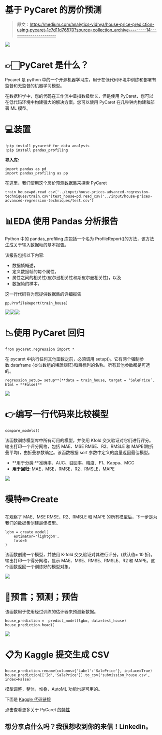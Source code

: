 # 基于 PyCaret 的房价预测

> 原文：<https://medium.com/analytics-vidhya/house-price-prediction-using-pycaret-1c7d11d76570?source=collection_archive---------14----------------------->

![](img/abf1d147223f6f2dbe348110c9d78a83.png)

# 👉🏻PyCaret 是什么？

Pycaret 是 python 中的一个开源机器学习库，用于在低代码环境中训练和部署有监督和无监督的机器学习模型。

在数据科学中，您的代码在工作流中呈指数级增长，但是使用 PyCaret，您可以在低代码环境中构建强大的解决方案。您可以使用 PyCaret 在几秒钟内构建和部署 ML 模型。

# 💻装置

```
!pip install pycaret# for data analysis
!pip install pandas_profiling
```

**导入库:**

```
import pandas as pd 
import pandas_profiling as pp
```

在这里，我们使用这个房价预测[数据集](https://www.kaggle.com/c/house-prices-advanced-regression-techniques/data?select=train.csv)来探索 PyCaret

```
train_house=pd.read_csv('../input/house-prices-advanced-regression-techniques/train.csv')test_house=pd.read_csv('../input/house-prices-advanced-regression-techniques/test.csv')
```

# 📊EDA 使用 Pandas 分析报告

Python 中的 pandas_profiling 库包括一个名为 ProfileReport()的方法，该方法生成关于输入数据帧的基本报告。

该报告包括以下内容:

*   数据帧概述，
*   定义数据帧的每个属性，
*   属性之间的相关性(皮尔逊相关性和斯皮尔曼相关性)，以及
*   数据帧的样本。

这一行代码将为您提供数据集的详细报告

```
pp.ProfileReport(train_house)
```

![](img/91a606560f2d68cefa6afd6632b5dd58.png)![](img/e06b8a7bd4f21ad14cf2cca1396bfc91.png)![](img/03d65adb12178b0de8d85b1047140901.png)

# 📉使用 PyCaret 回归

```
from pycaret.regression import *
```

在 pycaret 中执行任何其他函数之前，必须调用 setup()。它有两个强制参数:dataframe {类似数组的稀疏矩阵}和目标列的名称。所有其他参数都是可选的。

```
regression_setup= setup**(**data = train_house, target = ‘SalePrice’, html = **False)**
```

![](img/13959f51db75634731fef650acfbab12.png)

# 👉编写一行代码来比较模型

```
compare_models()
```

该函数训练模型库中所有可用的模型，并使用 Kfold 交叉验证对它们进行评分。输出打印一个评分网格，包括 MAE、MSE RMSE、R2、RMSLE 和 MAPE(跨折叠平均)，由折叠参数确定。该函数根据 sort 参数中定义的度量返回最佳模型。

*   **用于分类:**准确率、AUC、召回率、精度、F1、Kappa、MCC
*   **用于回归:** MAE，MSE，RMSE，R2，RMSLE，MAPE

![](img/0a42c3d9dcc69f7d55acc3e86b0fde68.png)

# 模特✏️Create

在观察了 MAE、MSE RMSE、R2、RMSLE 和 MAPE 的所有模型后，下一步是为我们的数据集创建最佳模型。

```
lgbm = create_model(
    estimator='lightgbm',
    fold=5
)
```

该函数创建一个模型，并使用 K-fold 交叉验证对其进行评分。(默认值= 10 折)。输出打印一个得分网格，显示 MAE、MSE、RMSE、RMSLE、R2 和 MAPE。这个函数返回一个训练好的模型对象。

![](img/fb577e5c440bc3f357ff0e2c004de420.png)

# 📝预言；预测；预告

该函数用于使用经过训练的估计器来预测新数据。

```
house_prediction =  predict_model(lgbm, data=test_house)
house_prediction.head()
```

![](img/1d96f383de99cfb815877588bae79dd8.png)

# 📋为 Kaggle 提交生成 CSV

```
house_prediction.rename(columns={'Label':'SalePrice'}, inplace=True)
house_prediction[['Id','SalePrice']].to_csv('submission_house.csv', index=False)
```

模型调整，整体，堆叠，AutoML 功能也是可用的。

下面是 [Kaggle 代码链接](https://www.kaggle.com/hrbathia260698/house-prices-advanced-regression-techniques)

点击查看更多关于 PyCaret [的特性](https://pycaret.org/regression/#automl)

## 想分享点什么吗？我很想收到你的来信！Linkedin。